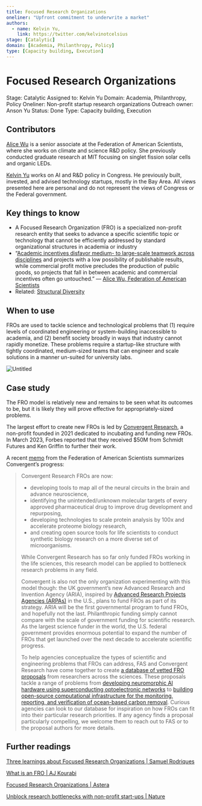 ```yaml
---
title: Focused Research Organizations
oneliner: "Upfront commitment to underwrite a market"
authors:
  - name: Kelvin Yu,
    link: https://twitter.com/kelvinotcelsius
stage: [Catalytic]
domain: [Academia, Philanthropy, Policy]
type: [Capacity building, Execution]
---
```


# Focused Research Organizations

Stage: Catalytic
Assigned to: Kelvin Yu
Domain: Academia, Philanthropy, Policy
Oneliner: Non-profit startup research organizations
Outreach owner: Anson Yu
Status: Done
Type: Capacity building, Execution

## Contributors

[Alice Wu](https://www.linkedin.com/in/alice-q-wu/) is a senior associate at the Federation of American Scientists, where she works on climate and science R&D policy. She previously conducted graduate research at MIT focusing on singlet fission solar cells and organic LEDs.

[Kelvin Yu](https://www.kelv.me/) works on AI and R&D policy in Congress. He previously built, invested, and advised technology startups, mostly in the Bay Area. All views presented here are personal and do not represent the views of Congress or the Federal government.

## Key things to know

- A Focused Research Organization (FRO) is a specialized non-profit research entity that seeks to advance a specific scientific topic or technology that cannot be efficiently addressed by standard organizational structures in academia or industry
- “[Academic incentives disfavor medium- to large-scale teamwork across disciplines](https://www.nature.com/articles/d41586-021-01581-z) and projects with a low possibility of publishable results, while commercial profit motive precludes the production of public goods, so projects that fall in between academic and commercial incentives often go untouched.” — [Alice Wu, Federation of American Scientists](https://fas.org/publication/focused-research-organizations-a-new-model-for-scientific-research/)
- Related: [Structural Diversity](Structural%20Diversity%201060e162c12b4f1da7a49641ea382aaa.md)

## When to use

FROs are used to tackle science and technological problems that (1) require levels of coordinated engineering or system-building inaccessible to academia, and (2) benefit society broadly in ways that industry cannot rapidly monetize. These problems require a startup-like structure with tightly coordinated, medium-sized teams that can engineer and scale solutions in a manner un-suited for university labs.

![Untitled](Focused%20Research%20Organizations%20a52df79084774014a5c3199068c2e3c1/Untitled.png)

## Case study

The FRO model is relatively new and remains to be seen what its outcomes to be, but it is likely they will prove effective for appropriately-sized problems.

The largest effort to create new FROs is led by [Convergent Research](https://www.convergentresearch.org/), a non-profit founded in 2021 dedicated to incubating and funding new FROs. In March 2023, Forbes reported that they received $50M from Schmidt Futures and Ken Griffin to further their work.

A recent [memo](https://fas.org/publication/focused-research-organizations-a-new-model-for-scientific-research/) from the Federation of American Scientists summarizes Convergent’s progress:

> Convergent Research FROs are now:
>
> - developing tools to map all of the neural circuits in the brain and advance neuroscience,
> - identifying the unintended/unknown molecular targets of every approved pharmaceutical drug to improve drug development and repurposing,
> - developing technologies to scale protein analysis by 100x and accelerate proteome biology research,
> - and creating open source tools for life scientists to conduct synthetic biology research on a more diverse set of microorganisms.
>
> While Convergent Research has so far only funded FROs working in the life sciences, this research model can be applied to bottleneck research problems in any field.
>
> Convergent is also not the only organization experimenting with this model though: the UK government’s new Advanced Research and Invention Agency (ARIA), inspired by [Advanced Research Projects Agencies (ARPAs)](https://fas.org/publication/how-to-unlock-the-potential-of-the-advanced-research-projects-agency-model/) in the U.S., plans to fund FROs as part of its strategy. ARIA will be the first governmental program to fund FROs, and hopefully not the last. Philanthropic funding simply cannot compare with the scale of government funding for scientific research. As the largest science funder in the world, the U.S. federal government provides enormous potential to expand the number of FROs that get launched over the next decade to accelerate scientific progress.
>
> To help agencies conceptualize the types of scientific and engineering problems that FROs can address, FAS and Convergent Research have come together to create [a database of vetted FRO proposals](https://fas.org/initiative/focused-research-organizations/) from researchers across the sciences. These proposals tackle a range of problems from [developing neuromorphic AI hardware using superconducting optoelectronic networks](https://fas.org/publication/a-focused-research-organization-for-superconducting-optoelectronic-intelligence/) to [building open-source computational infrastructure for the monitoring, reporting, and verification of ocean-based carbon removal](https://fas.org/publication/a-focused-research-organization-to-quantify-ocean-carbon/). Curious agencies can look to our database for inspiration on how FROs can fit into their particular research priorities. If any agency finds a proposal particularly compelling, we welcome them to reach out to FAS or to the proposal authors for more details.

## Further readings

[Three learnings about Focused Research Organizations | Samuel Rodriques](https://calvinball.substack.com/p/three-learnings-about-focused-research)

[What is an FRO | AJ Kourabi](https://www.ajkourabi.com/writings/what-is-and-is-not-an-fro)

[Focused Research Organizations | Astera](https://astera.org/fros)

[Unblock research bottlenecks with non-profit start-ups | Nature](https://www.nature.com/articles/d41586-022-00018-5)
